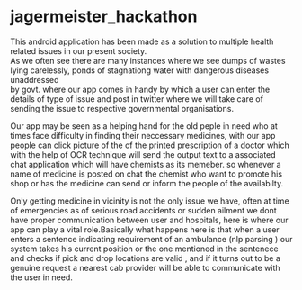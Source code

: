 # jagermeister_hackathon

This android application has been made as a solution to multiple health related issues in our present society.<br>
As we often see there are many instances where we see dumps of wastes lying carelessly, ponds of stagnationg water with dangerous diseases unaddressed<br>
by govt. where our app comes in handy by which a user can enter the details of type of issue and post in twitter where we will take care of sending the issue to respective governmental organisations.<br>

Our app may be seen as a helping hand for the old peple in need who at times face difficulty in finding their neccessary medicines, with our app people can click picture of the of the printed prescription of a doctor which with the help of OCR technique will send the output text to a associated chat application which will have chemists as its memeber.
so whenever a name of medicine is posted on chat  the chemist who want to promote his shop or has the medicine can send or inform the people of the availabilty.

Only getting medicine in vicinity is not the only issue we have, often at time of emergencies as of serious road accidents or sudden ailment we dont have proper communication between user and hospitals,
here is where our app can play a vital role.Basically what happens here is that when a user enters a sentence indicating requirement of an ambulance (nlp parsing ) our system takes his current position or the one mentioned in the sentenece and checks if pick and drop locations are valid , and if it turns out to be a genuine request a nearest cab provider will be able to communicate with the user in need.
